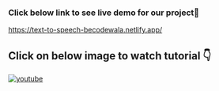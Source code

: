 ### Click below link to see live demo for our project🔗
https://text-to-speech-becodewala.netlify.app/


## **Click on below image to watch tutorial** 👇


[![youtube](https://img.youtube.com/vi/Lsj1FBqanRs/0.jpg)](https://www.youtube.com/watch?v=Lsj1FBqanRs)

